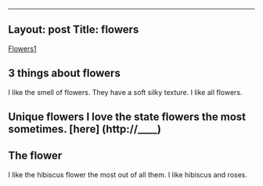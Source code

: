 
---
Layout: post
Title: flowers
---

[Flowers1](/images/flower1.jpg)

## 3 things about flowers 

I like the smell of flowers. They have a soft silky texture. I like all flowers.

## Unique flowers I love the state flowers the most sometimes. [here] (http://____)

## The flower

I like the hibiscus flower the most out of all them. I like hibiscus and roses. 

